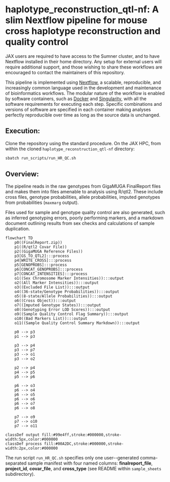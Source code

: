# haplotype_reconstruction_qtl-nf: A slim Nextflow pipeline for mouse cross haplotype reconstruction and quality control

JAX users are required to have access to the Sumner cluster, and to have Nextflow installed in their home directory. Any setup for external users will require additional support, and those wishing to share these workflows are encouraged to contact the maintainers of this repository.

This pipeline is implemented using [Nextflow](https://www.nextflow.io/), a scalable, reproducible, and increasingly common language used in the development and maintenance of bioinformatics workflows. The modular nature of the workflow is enabled by software containers, such as [Docker](https://www.docker.com/) and [Singularity](https://sylabs.io/singularity), with all the software requirements for executing each step. Specific combinations and versions of software are specified in each container making analyses perfectly reproducible over time as long as the source data is unchanged.

## Execution:

Clone the repository using the standard procedure. On the JAX HPC, from within the cloned `haplotype_reconstruction_qtl-nf` directory:

``` bash
sbatch run_scripts/run_HR_QC.sh
```

## Overview:

The pipeline reads in the raw genotypes from GigaMUGA FinalReport files and makes them into files amenable to analysis using R/qtl2. These include cross files, genotype probabilities, allele probabilities, imputed genotypes from probabilities (`maxmarg` output).

Files used for sample and genotype quality control are also generated, such as inferred genotyping errors, poorly performing markers, and a markdown document outlining results from sex checks and calculations of sample duplication.

```mermaid
flowchart TD
    p0((FinalReport.zip))
    p1((R/qtl2 Covar File))
    p2((GigaMUGA Reference Files))
    p3[GS_TO_QTL2]:::process
    p4[WRITE_CROSS]:::process
    p5[GENOPROBS]:::process
    p6[CONCAT_GENOPROBS]:::process
    p7[CONCAT_INTENSITIES]:::process
    o1((Sex Chromosome Marker Intensities)):::output
    o2((All Marker Intensities)):::output
    o3((Excluded File List)):::output
    o4((36-state/Genotype Probabilities)):::output
    o5((8-state/Allele Probabilities)):::output
    o6((Cross Object)):::output
    o7((Imputed Genotype States)):::output
    o8((Genotyping Error LOD Scores)):::output
    o9((Sample Quality Control Flag Summary)):::output
    o10((Bad Markers List)):::output
    o11((Sample Quality Control Summary Markdown)):::output

    p0 --> p3
    p1 --> p3

    p3 --> p4
    p3 --> p7
    p3 --> o1
    p3 --> o2

    p2 --> p4
    p4 --> p5
    p5 --> p6

    p6 --> o3
    p6 --> o4
    p6 --> o5
    p6 --> o6
    p6 --> o7
    p6 --> o8

    p7 --> o9
    p7 --> o10
    p7 --> o11

classDef output fill:#99e4ff,stroke:#000000,stroke-width:5px,color:#000000
classDef process fill:#00A2DC,stroke:#000000,stroke-width:2px,color:#000000
```

The run script `run_HR_QC.sh` specifies only one user--generated comma-separated sample manifest with four named columns: **finalreport_file**, **project_id**, **covar_file**, and **cross_type** (see README within `sample_sheets` subdirectory).
